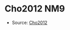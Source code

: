 <a name="material" />

# Cho2012 NM9
<script type="application/ld+json">
  {
    "@context": "https://schema.org/",
    "@type": "ChemicalSubstance",
    "http://purl.org/dc/terms/conformsTo":
      {
        "@type": "CreativeWork",
        "@id": "https://bioschemas.org/profiles/ChemicalSubstance/0.4-RELEASE/"
      },
    "@id": "https://egonw.github.io/nanowiki/nanowiki196.html#material",
    "name": "Cho2012 NM9",
    "sameAs": "http://127.0.0.1/mediawiki/index.php/Special:URIResolver/Cho2012_NM9"
  }
</script>


* Source: [Cho2012](Cho2012.md)
